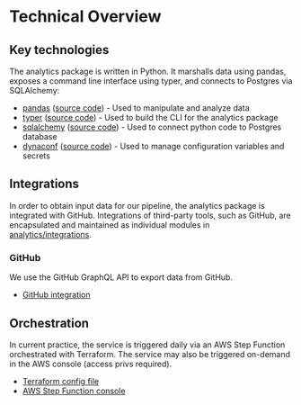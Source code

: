 # Technical Overview

## Key technologies

The analytics package is written in Python. It marshalls data using pandas, exposes a command line interface using typer, and connects to Postgres via SQLAlchemy:

- [pandas][pandas-docs] ([source code][pandas-source]) - Used to manipulate and analyze data
- [typer][typer-docs] ([source code][typer-source]) - Used to build the CLI for the analytics package
- [sqlalchemy][sqlalchemy-docs] ([source code][sqlalchemy-source]) - Used to connect python code to Postgres database
- [dynaconf][dynaconf-docs] ([source code][dynaconf-source]) - Used to manage configuration variables and secrets

## Integrations

In order to obtain input data for our pipeline, the analytics package is integrated with GitHub. Integrations of third-party tools, such as GitHub, are encapsulated and maintained as individual modules in [analytics/integrations](../../analytics/src/analytics/integrations/).

### GitHub

We use the GitHub GraphQL API to export data from GitHub. 

- [GitHub integration](../../analytics/src/analytics/integrations/github/)

## Orchestration

In current practice, the service is triggered daily via an AWS Step Function orchestrated with Terraform. The service may also be triggered on-demand in the AWS console (access privs required). 

- [Terraform config file](../../infra/analytics/app-config/env-config/scheduled_jobs.tf)
- [AWS Step Function console](https://us-east-1.console.aws.amazon.com/states/home?region=us-east-1#/statemachines)

<!-- Key technologies -->
[sqlalchemy-docs]: https://www.sqlalchemy.org
[sqlalchemy-source]: https://github.com/sqlalchemy/sqlalchemy
[pandas-docs]: https://pandas.pydata.org/docs/index.html
[pandas-source]: https://github.com/pandas-dev/pandas
[typer-docs]: https://typer.tiangolo.com/
[typer-source]: https://github.com/tiangolo/typer
[dynaconf-docs]: https://www.dynaconf.com/
[dynaconf-source]: https://github.com/dynaconf/dynaconf
